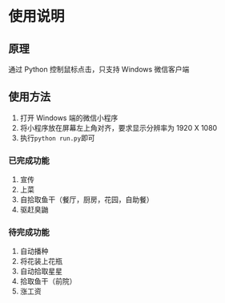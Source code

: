 # 使用说明

## 原理

通过 Python 控制鼠标点击，只支持 Windows 微信客户端

## 使用方法

1. 打开 Windows 端的微信小程序
2. 将小程序放在屏幕左上角对齐，要求显示分辨率为 1920 X 1080
3. 执行`python run.py`即可

### 已完成功能

1. 宣传
2. 上菜
3. 自拾取鱼干（餐厅，厨房，花园，自助餐）
4. 驱赶臭鼬

### 待完成功能

1. 自动播种
2. 将花装上花瓶
3. 自动拾取星星
4. 拾取鱼干（前院）
5. 涨工资
